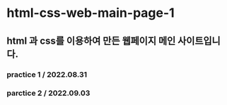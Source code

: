 # html-css-web-main-page-1

## html 과 css를 이용하여 만든 웹페이지 메인 사이트입니다. 

### practice 1 / 2022.08.31
### parctice 2 / 2022.09.03
